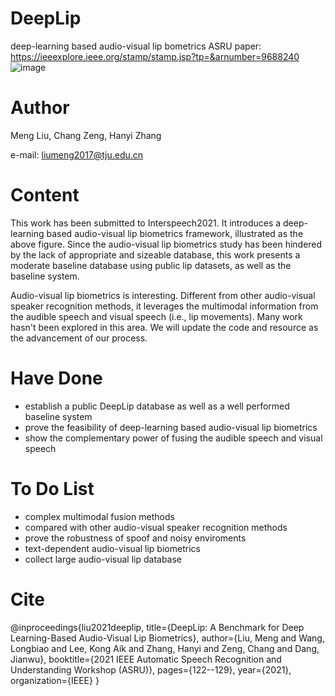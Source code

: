 # DeepLip
deep-learning based audio-visual lip bometrics
ASRU paper: https://ieeexplore.ieee.org/stamp/stamp.jsp?tp=&arnumber=9688240
![image](https://user-images.githubusercontent.com/45690014/162400266-9fa40604-712e-47bb-b22f-16b757e4ebcd.png)



# Author
 Meng Liu, Chang Zeng, Hanyi Zhang
 
 e-mail: liumeng2017@tju.edu.cn

# Content
This work has been submitted to Interspeech2021. It introduces a deep-learning based audio-visual lip biometrics framework, illustrated as the above figure. Since the audio-visual lip biometrics study has been hindered by the lack of appropriate and sizeable database, this work presents a moderate baseline database using public lip datasets, as well as the baseline system. 

Audio-visual lip biometrics is interesting. Different from other audio-visual speaker recognition methods, it leverages the multimodal information from the audible speech and visual speech (i.e., lip movements). Many work hasn't been explored in this area. We will update the code and resource as the advancement of our process.

# Have Done
* establish a public DeepLip database as well as a well performed baseline system
* prove the feasibility of deep-learning based audio-visual lip biometrics
* show the complementary power of fusing the audible speech and visual speech 

# To Do List
* complex multimodal fusion methods
* compared with other audio-visual speaker recognition methods
* prove the robustness of spoof and noisy enviroments
* text-dependent audio-visual lip biometrics
* collect large audio-visual lip database

# Cite
@inproceedings{liu2021deeplip,
  title={DeepLip: A Benchmark for Deep Learning-Based Audio-Visual Lip Biometrics},
  author={Liu, Meng and Wang, Longbiao and Lee, Kong Aik and Zhang, Hanyi and Zeng, Chang and Dang, Jianwu},
  booktitle={2021 IEEE Automatic Speech Recognition and Understanding Workshop (ASRU)},
  pages={122--129},
  year={2021},
  organization={IEEE}
}
